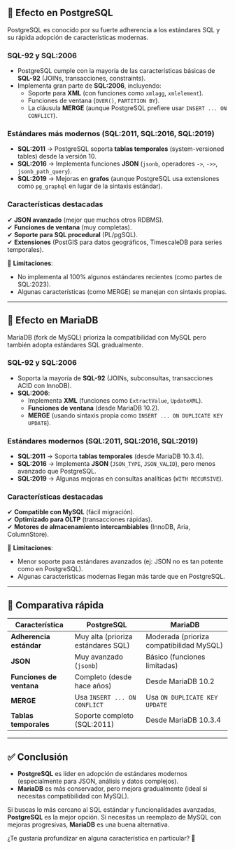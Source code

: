 ## 📌 **Efecto en PostgreSQL**
PostgreSQL es conocido por su fuerte adherencia a los estándares SQL y su rápida adopción de características modernas.

### **SQL-92 y SQL:2006**
- PostgreSQL cumple con la mayoría de las características básicas de **SQL-92** (JOINs, transacciones, constraints).
- Implementa gran parte de **SQL:2006**, incluyendo:
  - Soporte para **XML** (con funciones como `xmlagg`, `xmlelement`).
  - Funciones de ventana (`OVER()`, `PARTITION BY`).
  - La cláusula **MERGE** (aunque PostgreSQL prefiere usar `INSERT ... ON CONFLICT`).

### **Estándares más modernos (SQL:2011, SQL:2016, SQL:2019)**
- **SQL:2011** → PostgreSQL soporta **tablas temporales** (system-versioned tables) desde la versión 10.
- **SQL:2016** → Implementa funciones **JSON** (`jsonb`, operadores `->`, `->>`, `jsonb_path_query`).
- **SQL:2019** → Mejoras en **grafos** (aunque PostgreSQL usa extensiones como `pg_graphql` en lugar de la sintaxis estándar).

### **Características destacadas**
✔ **JSON avanzado** (mejor que muchos otros RDBMS).  
✔ **Funciones de ventana** (muy completas).  
✔ **Soporte para SQL procedural** (PL/pgSQL).  
✔ **Extensiones** (PostGIS para datos geográficos, TimescaleDB para series temporales).  

🔴 **Limitaciones**:  
- No implementa al 100% algunos estándares recientes (como partes de SQL:2023).  
- Algunas características (como MERGE) se manejan con sintaxis propias.  

---

## 📌 **Efecto en MariaDB**
MariaDB (fork de MySQL) prioriza la compatibilidad con MySQL pero también adopta estándares SQL gradualmente.

### **SQL-92 y SQL:2006**
- Soporta la mayoría de **SQL-92** (JOINs, subconsultas, transacciones ACID con InnoDB).  
- **SQL:2006**:  
  - Implementa **XML** (funciones como `ExtractValue`, `UpdateXML`).  
  - **Funciones de ventana** (desde MariaDB 10.2).  
  - **MERGE** (usando sintaxis propia como `INSERT ... ON DUPLICATE KEY UPDATE`).  

### **Estándares modernos (SQL:2011, SQL:2016, SQL:2019)**
- **SQL:2011** → Soporta **tablas temporales** (desde MariaDB 10.3.4).  
- **SQL:2016** → Implementa **JSON** (`JSON_TYPE`, `JSON_VALID`), pero menos avanzado que PostgreSQL.  
- **SQL:2019** → Algunas mejoras en consultas analíticas (`WITH RECURSIVE`).  

### **Características destacadas**
✔ **Compatible con MySQL** (fácil migración).  
✔ **Optimizado para OLTP** (transacciones rápidas).  
✔ **Motores de almacenamiento intercambiables** (InnoDB, Aria, ColumnStore).  

🔴 **Limitaciones**:  
- Menor soporte para estándares avanzados (ej: JSON no es tan potente como en PostgreSQL).  
- Algunas características modernas llegan más tarde que en PostgreSQL.  

---

## 🔄 **Comparativa rápida**
| Característica          | PostgreSQL                          | MariaDB                             |
|-------------------------|-------------------------------------|-------------------------------------|
| **Adherencia estándar** | Muy alta (prioriza estándares SQL)  | Moderada (prioriza compatibilidad MySQL) |
| **JSON**                | Muy avanzado (`jsonb`)              | Básico (funciones limitadas)        |
| **Funciones de ventana**| Completo (desde hace años)          | Desde MariaDB 10.2                  |
| **MERGE**               | Usa `INSERT ... ON CONFLICT`        | Usa `ON DUPLICATE KEY UPDATE`       |
| **Tablas temporales**   | Soporte completo (SQL:2011)         | Desde MariaDB 10.3.4                |

---

## ✅ **Conclusión**
- **PostgreSQL** es líder en adopción de estándares modernos (especialmente para JSON, análisis y datos complejos).  
- **MariaDB** es más conservador, pero mejora gradualmente (ideal si necesitas compatibilidad con MySQL).  

Si buscas lo más cercano al SQL estándar y funcionalidades avanzadas, **PostgreSQL** es la mejor opción. Si necesitas un reemplazo de MySQL con mejoras progresivas, **MariaDB** es una buena alternativa.  

¿Te gustaría profundizar en alguna característica en particular? 🚀